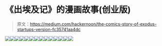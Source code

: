 # 《出埃及记》的漫画故事(创业版)

> 原文：<https://medium.com/hackernoon/the-comics-story-of-exodus-startups-version-fc35741aa4dc>

![](img/7b492c7d6752bbeb5bad24df0d015eab.png)![](img/c2574e35f6e1f6403428c53f3de5e936.png)![](img/939cb8a6e2bd283513ac4fb14313f493.png)![](img/c9c3ec7a5bff3817ef4c3e2ee553b7e1.png)![](img/fb9d794848d9c26c27fd9fa75b65fba8.png)![](img/565c1cde46425e561425dce110ad056b.png)![](img/0d57c30deb5495357e73c752604cf1f8.png)![](img/9d466bed8e4d9cd29b7964758c2ede1c.png)![](img/7fccc20ccd19831cd96bb4de57ec5f3b.png)![](img/7ecff97c251bb57e25470d0e6533d75c.png)![](img/4f9a011bae3986e771cbe42a10efe6a5.png)![](img/f96244ad722d63c3be20ac5d630e086d.png)![](img/7fbf53eb68a3d21af76bd8ce5e48d74f.png)![](img/9010573ad15847545b89866aaa485f32.png)